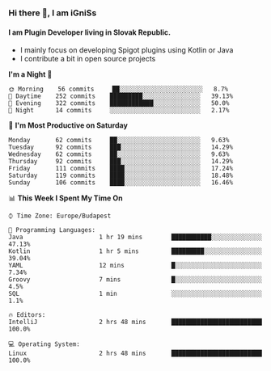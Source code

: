 ### Hi there 👋, I am iGniSs

#### I am Plugin Developer living in Slovak Republic.
- I mainly focus on developing Spigot plugins using Kotlin or Java
- I contribute a bit in open source projects

<!--START_SECTION:waka-->
**I'm a Night 🦉** 

```text
🌞 Morning    56 commits     ██░░░░░░░░░░░░░░░░░░░░░░░   8.7% 
🌆 Daytime    252 commits    █████████░░░░░░░░░░░░░░░░   39.13% 
🌃 Evening    322 commits    ████████████░░░░░░░░░░░░░   50.0% 
🌙 Night      14 commits     ░░░░░░░░░░░░░░░░░░░░░░░░░   2.17%

```
📅 **I'm Most Productive on Saturday** 

```text
Monday       62 commits     ██░░░░░░░░░░░░░░░░░░░░░░░   9.63% 
Tuesday      92 commits     ███░░░░░░░░░░░░░░░░░░░░░░   14.29% 
Wednesday    62 commits     ██░░░░░░░░░░░░░░░░░░░░░░░   9.63% 
Thursday     92 commits     ███░░░░░░░░░░░░░░░░░░░░░░   14.29% 
Friday       111 commits    ████░░░░░░░░░░░░░░░░░░░░░   17.24% 
Saturday     119 commits    ████░░░░░░░░░░░░░░░░░░░░░   18.48% 
Sunday       106 commits    ████░░░░░░░░░░░░░░░░░░░░░   16.46%

```


📊 **This Week I Spent My Time On** 

```text
⌚︎ Time Zone: Europe/Budapest

💬 Programming Languages: 
Java                     1 hr 19 mins        ███████████░░░░░░░░░░░░░░   47.13% 
Kotlin                   1 hr 5 mins         █████████░░░░░░░░░░░░░░░░   39.04% 
YAML                     12 mins             █░░░░░░░░░░░░░░░░░░░░░░░░   7.34% 
Groovy                   7 mins              █░░░░░░░░░░░░░░░░░░░░░░░░   4.5% 
SQL                      1 min               ░░░░░░░░░░░░░░░░░░░░░░░░░   1.1%

🔥 Editors: 
IntelliJ                 2 hrs 48 mins       █████████████████████████   100.0%

💻 Operating System: 
Linux                    2 hrs 48 mins       █████████████████████████   100.0%

```


<!--END_SECTION:waka-->
